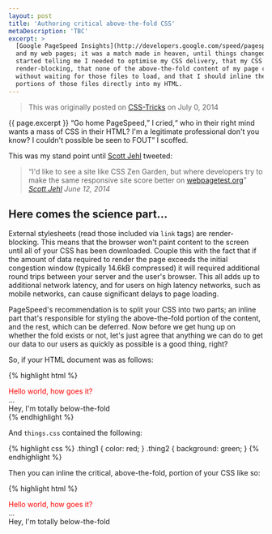 ```yaml
---
layout: post
title: 'Authoring critical above-the-fold CSS'
metaDescription: 'TBC'
excerpt: >
  [Google PageSpeed Insights](http://developers.google.com/speed/pagespeed/insights/)
  and my web pages; it was a match made in heaven, until things changed... PageSpeed
  started telling me I needed to optimise my CSS delivery, that my CSS files were
  render-blocking, that none of the above-the-fold content of my page could render
  without waiting for those files to load, and that I should inline the critical
  portions of those files directly into my HTML.
---
```

> This was originally posted on [CSS-Tricks](http://css-tricks.com/TBC) on July
> 0, 2014

{{ page.excerpt }} <q>Go home PageSpeed,</q> I cried,<q> who in their right mind
wants a mass of CSS in their HTML? I'm a legitimate professional don't you know?
I couldn't possible be seen to FOUT</q> I scoffed.

This was my stand point until [Scott Jehl](https://twitter.com/scottjehl) tweeted:

> <q>I'd like to see a site like CSS Zen Garden, but where developers try to make
> the same responsive site score better on [webpagetest.org](http://webpagetest.org)</q>
> <cite>[Scott Jehl](https://twitter.com/scottjehl/statuses/477112692684390400)
> <time>June 12, 2014</time></cite>

## Here comes the science part...

External stylesheets (read those included via `link` tags) are render-blocking.
This means that the browser won't paint content to the screen until all of your
CSS has been downloaded. Couple this with the fact that if the amount of data
required to render the page exceeds the initial congestion window (typically 14.6kB
compressed) it will required additional round trips between your server and the
user's browser. This all adds up to additional network latency, and for users on
high latency networks, such as mobile networks, can cause significant delays to
page loading.

PageSpeed's recommendation is to split your CSS into two parts; an inline part
that's responsible for styling the above-the-fold portion of the
content, and the rest, which can be deferred. Now before we get hung up on
whether the fold exists or not, let's just agree that anything we can do to get
our data to our users as quickly as possible is a good thing, right?

So, if your HTML document was as follows:

{% highlight html %}
<html>
  <head>
    <link rel="stylesheet" href="things.css">
  </head>
  <body>
    <div class="thing1">
      Hello world, how goes it?
    </div>
    ...
    <div class="thing2">
      Hey, I'm totally below-the-fold
    </div>
  </body>
</html>
{% endhighlight %}

And `things.css` contained the following:

{% highlight css %}
.thing1 { color: red; }
.thing2 { background: green; }
{% endhighlight %}

Then you can inline the critical, above-the-fold, portion of your CSS like so:

{% highlight html %}
<html>
  <head>
    <!-- Inline critical CSS -->
    <style>
      .thing1 { color: red; }
    </style>
  </head>
  <body>
    <div class="thing1">
      Hello world, how goes it?
    </div>
    ...
    <div class="thing2">
      Hey, I'm totally below-the-fold
    </div>
    <!-- Then asynchronously load below-the-fold CSS -->
    <script>
      function async(href){
        var ss = window.document.createElement('link'),
            ref = window.document.getElementsByTagName('head')[0];

        ss.rel = 'stylesheet';
        ss.href = href;
        ss.media = 'only x';

        ref.parentNode.insertBefore(ss, ref);

        setTimeout( function(){
          ss.media = 'all';
        },0);
      }
      async('thing2-only.css');
    </script>
  </body>
</html>
{% endhighlight %}